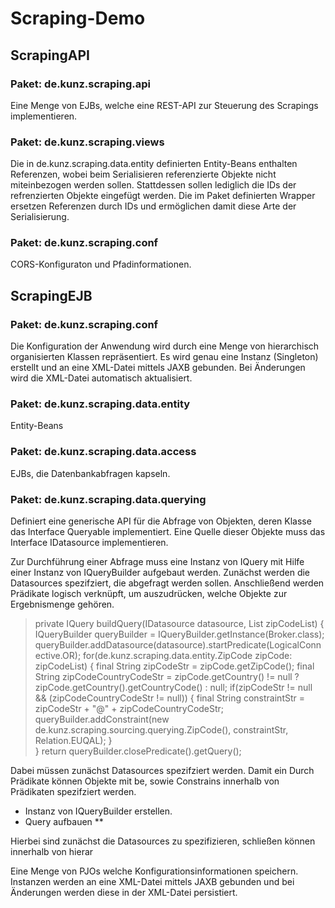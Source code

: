 # Scraping-Demo

## ScrapingAPI

### Paket: de.kunz.scraping.api

Eine Menge von EJBs, welche eine REST-API zur Steuerung des Scrapings implementieren.

### Paket: de.kunz.scraping.views

Die in de.kunz.scraping.data.entity definierten Entity-Beans enthalten Referenzen, wobei beim Serialisieren referenzierte Objekte nicht miteinbezogen werden sollen. Stattdessen sollen lediglich die IDs der refrenzierten Objekte eingefügt werden. Die im Paket definierten Wrapper ersetzen Referenzen durch IDs und ermöglichen damit diese Arte der Serialisierung.

### Paket: de.kunz.scraping.conf

CORS-Konfiguraton und Pfadinformationen.

## ScrapingEJB

### Paket: de.kunz.scraping.conf

Die Konfiguration der Anwendung wird durch eine Menge von hierarchisch organisierten Klassen repräsentiert. Es wird genau eine Instanz (Singleton) erstellt und an eine XML-Datei mittels JAXB gebunden. Bei Änderungen wird die XML-Datei automatisch aktualisiert. 

### Paket: de.kunz.scraping.data.entity

Entity-Beans

### Paket: de.kunz.scraping.data.access

EJBs, die Datenbankabfragen kapseln. 

### Paket: de.kunz.scraping.data.querying

Definiert eine generische API für die Abfrage von Objekten, deren Klasse das Interface Queryable implementiert. Eine Quelle dieser Objekte muss das Interface  IDatasource implementieren. 

Zur Durchführung einer Abfrage muss eine Instanz von IQuery mit Hilfe einer Instanz von IQueryBuilder aufgebaut werden. Zunächst werden die Datasources spezifziert, die abgefragt werden sollen. Anschließend werden Prädikate logisch verknüpft, um auszudrücken, welche Objekte zur Ergebnismenge gehören. 

>private IQuery<Broker> buildQuery(IDatasource<Broker> datasource, List<ZipCode> zipCodeList) {  
>IQueryBuilder<Broker> queryBuilder = IQueryBuilder.getInstance(Broker.class);  
>queryBuilder.addDatasource(datasource).startPredicate(LogicalConnective.OR);
>    	for(de.kunz.scraping.data.entity.ZipCode zipCode: zipCodeList) {
>    		final String zipCodeStr = zipCode.getZipCode();
>    		final String zipCodeCountryCodeStr = zipCode.getCountry() != null ? zipCode.getCountry().getCountryCode() : null;
>   		if(zipCodeStr != null && (zipCodeCountryCodeStr != null)) {
>    			final String constraintStr = zipCodeStr + "@" + zipCodeCountryCodeStr;
>    			queryBuilder.addConstraint(new de.kunz.scraping.sourcing.querying.ZipCode(), constraintStr, Relation.EUQAL);
>   		}    		
>    	}
>    	return queryBuilder.closePredicate().getQuery();  



Dabei müssen zunächst Datasources spezifziert werden. Damit ein Durch Prädikate können Objekte mit be, sowie Constrains innerhalb von Prädikaten spezifziert werden. 



* Instanz von IQueryBuilder erstellen. 
* Query aufbauen 
** 

Hierbei sind zunächst die Datasources zu spezifizieren, schließen können innerhalb von hierar






Eine Menge von PJOs welche Konfigurationsinformationen speichern. Instanzen werden an eine XML-Datei mittels JAXB gebunden und bei Änderungen werden diese in der XML-Datei persistiert. 

